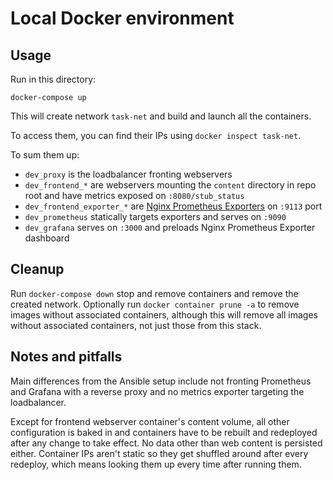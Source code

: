 # Local Docker environment

## Usage

Run in this directory:
```
docker-compose up
```
This will create network `task-net` and build and launch all the containers.

To access them, you can find their IPs using `docker inspect task-net`.

To sum them up:
* `dev_proxy` is the loadbalancer fronting webservers
* `dev_frontend_*` are webservers mounting the `content` directory in repo root and have metrics exposed on `:8080/stub_status`
* `dev_frontend_exporter_*` are [Nginx Prometheus Exporters](https://github.com/nginxinc/nginx-prometheus-exporter) on `:9113` port
* `dev_prometheus` statically targets exporters and serves on `:9090`
* `dev_grafana` serves on `:3000` and preloads Nginx Prometheus Exporter dashboard

## Cleanup

Run `docker-compose down` stop and remove containers and remove the created network. Optionally run `docker container prune -a` to remove images without associated containers, although this will remove all images without associated containers, not just those from this stack.

## Notes and pitfalls

Main differences from the Ansible setup include not fronting Prometheus and Grafana with a reverse proxy and no metrics exporter targeting the loadbalancer.

Except for frontend webserver container's content volume, all other configuration is baked in and containers have to be rebuilt and redeployed after any change to take effect. No data other than web content is persisted either. Container IPs aren't static so they get shuffled around after every redeploy, which means looking them up every time after running them.
